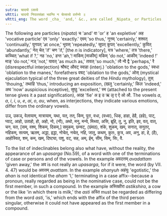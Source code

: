 ```yaml
---
sutra: चादयो ऽसत्वे
vRtti: चादयो निपातसंज्ञा भवन्ति न चेत्सत्त्वे वर्त्तन्ते ॥
vRtti_eng: The word _cha_ 'and,' &c., are called _Nipata_ or Particles, when they do not signify substances.
---
```

The following are particles (_nipata_) च 'and' वा 'or' ह 'an expletive' अह 'vocative particle' एव 'only' 'exactly.' एवम् 'so thus,' नूनम् 'certainly,' शश्वत् 'continually,' युगपत् 'at once,' भूयस् 'repeatedly,'  सूपत् कूपत् 'excellently,' कुवित् 'abundantly,' नेत् चेत् 'if' चण 'if,' [the _n_ is indicatory], यत्र 'where,' तत्र 'there,' कच्चित् 'what if ?,' नह 'no,' हन्त 'ah,'! माकिम् [माकीम्] मकिम् 'do not,' आकीम् 'indeed !' माङ् 'do not,' नञ् 'not,' यावत् 'as much as,' तावत् 'so much,' त्वै न्वै द्वै 'perhaps,' रै (disrespectful interjection) श्रौषट् औवट् स्वाहा (interj.) 'oblation to the gods,' स्वधा 'oblation to the manes,' forefathers वषट् 'oblation to the gods,' ओस् (mystical ejaculation typical of the three great deities of the _Hindu_ mythology), तुस् 'thouing,' तथाहि 'thus,' introducing an exposition, (खलु 'certainly,' किल 'indeed,' अथ 'now' auspicious inceptive), सुष्ठु 'excellent,' स्म (attached to the present tense gives it a past signification), अदह 'fie' अ इ उ ऋ लृ ए ऐ ओ औ. The vowels _a_, _a_, _i_, _i_, _u_, _e_, _ai_, _o_, _au_, when, as interjections, they indicate various emotions, differ from the ordinary vowels.

उञ्, उकञ्, वेलायाम्, मात्रायाम्, यथा, यत्, तत्, किम्, पुरा, वधा, (वध्वा), धिक्, हाहा, हेहै, (हहे), पाट्, प्याट्, आहो, उताहो, हो, अहो, नो, (नौ), अथो, मनु, मन्ये, मिथ्या, असि, ब्रूहि, तु, नु, इति, इव, वत्, वात्, चन, यत, [सम्, वश्म्, शिकम्, दिकम्,] समुकम्, छन्वट्, (छंवठ), शंके, शुकम्, खम्, सनात्, सनुतर्, नहिकम्, सत्यम्, ऋतम्, अद्धा, इद्धा, नोचेत्, नचेत्, नहि, जातु, कथम्, कुतः, कुत्र, अव, अनु, हा, हे, (है), आहोस्वित्, शम्, कम्, खम्, दिष्ट्या, पशु, वट्, सह, अम्, ईम्, सीम्, सिम्, सिः, वै.

To the list of indeclinables belong also what have, without the reality, the appearance of an _upasarga_ (No.59), of a word with one of the terminations of case or persons and of the vowels. In the example अवदत्तम् _avadattam_ 'given away,' the अव is not really an _upasarga_, for if it were, the word (by VII. 4. 47) would be अवत्तम् _avattam_. In the example _ahanyuh_ अहंयुः 'egotistic,' the _ahan_ is not identical  the _aham_ 'I,' terminating in a case affix--because a pronoun, really regarded as being in the nominative case, could not be the first member, in such a compound. In the example अस्तिक्षीरा _astikshira_, a cow or the like 'in which there is milk,' the _asti_ अस्ति must be regarded as differing from the word _asti_, 'is,' which ends with the affix of the third person singular, otherwise it could not have appeared as the first member in a compound.
